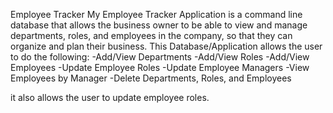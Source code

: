 Employee Tracker
My Employee Tracker Application is a command line database that allows the business owner to be able to view and manage departments, roles, and employees in the company, so that they can organize and plan their business.
This Database/Application allows the user to do the following:
-Add/View Departments
-Add/View Roles
-Add/View Employees
-Update Employee Roles
-Update Employee Managers
-View Employees by Manager
-Delete Departments, Roles, and Employees

it also allows the user to update employee roles. 
